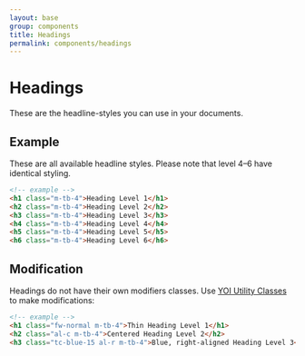 ```yaml
---
layout: base
group: components
title: Headings
permalink: components/headings
---
```


# Headings

<p class="intro">These are the headline-styles you can use in your documents.</p>

## Example

These are all available headline styles. Please note that level 4–6 have identical styling.

```html
<!-- example -->
<h1 class="m-tb-4">Heading Level 1</h1>
<h2 class="m-tb-4">Heading Level 2</h2>
<h3 class="m-tb-4">Heading Level 3</h3>
<h4 class="m-tb-4">Heading Level 4</h4>
<h5 class="m-tb-4">Heading Level 5</h5>
<h6 class="m-tb-4">Heading Level 6</h6>
```

## Modification

Headings do not have their own modifiers classes. Use [YOI Utility Classes](utilities/) to make modifications:

```html
<!-- example -->
<h1 class="fw-normal m-tb-4">Thin Heading Level 1</h1>
<h2 class="al-c m-tb-4">Centered Heading Level 2</h2>
<h3 class="tc-blue-15 al-r m-tb-4">Blue, right-aligned Heading Level 3</h3>
```
